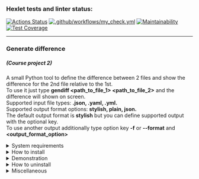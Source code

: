 ### Hexlet tests and linter status:
[![Actions Status](https://github.com/dmkael/python-project-50/actions/workflows/hexlet-check.yml/badge.svg)](https://github.com/dmkael/python-project-50/actions)
[![.github/workflows/my_check.yml](https://github.com/dmkael/python-project-50/actions/workflows/my_check.yml/badge.svg)](https://github.com/dmkael/python-project-50/actions/workflows/my_check.yml)
[![Maintainability](https://api.codeclimate.com/v1/badges/e305410ffe47028932e3/maintainability)](https://codeclimate.com/github/dmkael/python-project-50/maintainability)
[![Test Coverage](https://api.codeclimate.com/v1/badges/e305410ffe47028932e3/test_coverage)](https://codeclimate.com/github/dmkael/python-project-50/test_coverage)

---

### Generate difference
##### (Course project 2)

A small Python tool to define the difference between 2 files and show the difference for the 2nd file relative to the 1st. \
To use it just type **gendiff <path_to_file_1> <path_to_file_2>** and the difference will shown on screen.\
Supported input file types: **.json, .yaml, .yml.**\
Supported output format options: **stylish, plain, json.**\
The default output format is **stylish** but you can define supported output with the optional key.\
To use another output additionally type option key **-f** or **--format** and **<output_format_option>**

<details>
  <summary>System requirements</summary>
  
- Python 3.10 or above
- GIT

</details>

<details>
  <summary>How to install</summary>
To install the package:
  
- __Linux users__:
  - for current user:

      ```python3 -m pip install --user git+https://github.com/dmkael/python-project-50.git```

  - for system (runs on built-in python):

      ```python3 -m pip install git+https://github.com/dmkael/python-project-50.git```
    

- __Windows users__:
  - for current user:

      ```py -m pip install --user git+https://github.com/dmkael/python-project-50.git```
      
  - for system:

      ```py -m pip install git+https://github.com/dmkael/python-project-50.git```

  _NOTE: If the __gendiff__ command are not available in your shell after installation __for user__, you’ll need to add the directory to your PATH. More info here:_
  _[Installing to the user documentation](https://packaging.python.org/en/latest/tutorials/installing-packages/#installing-to-the-user-site)_

</details>

<details>
  <summary>Demonstration</summary>
  
[![asciicast](https://asciinema.org/a/NyXwtY0BGPYeO4huIabb3mMpN.svg)](https://asciinema.org/a/NyXwtY0BGPYeO4huIabb3mMpN)

</details>

<details>
  <summary>How to uninstall</summary>
  
To uninstall the package run the command: 

- __Linux users__:

    ```python3 -m pip uninstall hexlet-code```

- __Windows users__:

    ```py -m pip uninstall hexlet-code```

</details>

<details>
  <summary>Miscellaneous</summary>

You can clone the repository and use some make commands defined in Makefile:
1. **make lint** - to run linter
2. **make test** - to run pytest
3. **make test-extended** - to run pytest with extended output
4. **make test-coverage-display** - to view test coverage

Read **Makefile** to view more available options

</details>
